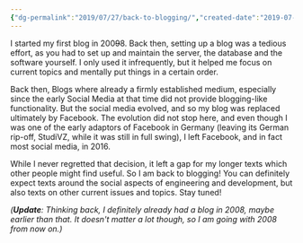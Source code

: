```yaml
---
{"dg-permalink":"2019/07/27/back-to-blogging/","created-date":"2019-07-27T00:00:00","dg-home":false,"dg-pinned":false,"dg-home-link":false,"dg-publish":true,"disabled rules":["header-increment","yaml-title","yaml-title-alias","file-name-heading"],"title":"Back to Blogging!","aliases":["Back to Blogging!"],"linter-yaml-title-alias":"Back to Blogging!","updated-date":"2025-05-05T17:44:21","tags":["dgarticle","Miscellaneous"],"dg-path":"2019-07-27-back-to-blogging.md","permalink":"/2019/07/27/back-to-blogging/","dgPassFrontmatter":true}
---
```



I started my first blog in 200~~9~~8. Back then, setting up a blog was a tedious effort, as you had to set up and maintain the server, the database and the software yourself. I only used it infrequently, but it helped me focus on current topics and mentally put things in a certain order.

Back then, Blogs where already a firmly established medium, especially since the early Social Media at that time did not provide blogging-like functionality. But the social media evolved, and so my blog was replaced ultimately by Facebook. The evolution did not stop here, and even though I was one of the early adaptors of Facebook in Germany (leaving its German rip-off, StudiVZ, while it was still in full swing), I left Facebook, and in fact most social media, in 2016.

While I never regretted that decision, it left a gap for my longer texts which other people might find useful. So I am back to blogging! You can definitely expect texts around the social aspects of engineering and development, but also texts on other current issues and topics. Stay tuned!

_(**Update**: Thinking back, I definitely already had a blog in 2008, maybe earlier than that. It doesn't matter a lot though, so I am going with 2008 from now on.)_
